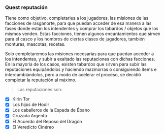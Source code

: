 ### Quest reputación

Tiene como objetivo, completarles a los jugadores, las misiones de las facciones de rasganorte, para que puedan acceder de esa manera a las fases donde están los intendentes y comprar los tabardos / objetos que los mismos venden. Estas facciones, tienen algunos encantamientos que sirven para el casco y los hombros de ciertas clases de jugadores, también monturas, mascotas, recetas.

Solo completaremos las misiones necesarias para que puedan acceder a los intendentes, y subir a exaltado las reputaciones con dichas facciones. En la mayoría de los casos, existen tabardos que sirven para subir las reputaciones equipándolos y haciendo mazmorras o consiguiendo ítems e intercambiándolos, pero a modo de acelerar el proceso, se decidió completar la reputación al máximo.

> Las reputaciones son:

- [x] Kirin Tor
- [x] Los hijos de Hodir
- [x] Los caballeros de la Espada de Ébano
- [x] Cruzada Argenta
- [x] El Acuerdo del Reposo del Dragón
- [x] El Veredicto Cinéreo

